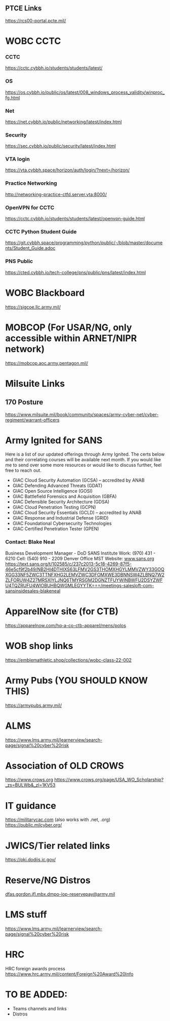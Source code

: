 ## PTCE Links

https://rcs00-portal.pcte.mil/


# WOBC CCTC
### CCTC
https://cctc.cybbh.io/students/students/latest/

### OS
https://os.cybbh.io/public/os/latest/008_windows_process_validity/winproc_fg.html

### Net
https://net.cybbh.io/public/networking/latest/index.html

### Security
https://sec.cybbh.io/public/security/latest/index.html

### VTA login
https://vta.cybbh.space/horizon/auth/login/?next=/horizon/

### Practice Networking
http://networking-practice-ctfd.server.vta:8000/ 

### OpenVPN for CCTC
 https://cctc.cybbh.io/students/students/latest/openvpn-guide.html 
 
 ### CCTC Python Student Guide
https://git.cybbh.space/programming/python/public/-/blob/master/documents/Student_Guide.adoc
 
 ### PNS Public
 https://cted.cybbh.io/tech-college/pns/public/pns/latest/index.html
 
 
 # WOBC Blackboard
 https://sigcoe.llc.army.mil/
 
 # MOBCOP (For USAR/NG, only accessible within ARNET/NIPR network)
 https://mobcop.aoc.army.pentagon.mil/
 
 # Milsuite Links
 ## 170 Posture
 https://www.milsuite.mil/book/community/spaces/army-cyber-net/cyber-regiment/warrant-officers
 
 
 #
 # Army Ignited for SANS
 Here is a list of our updated offerings through Army Ignited. The certs below and their correlating courses will be available next month. If you would like me to send over some more resources or would like to discuss further, feel free to reach out.
* GIAC Cloud Security Automation (GCSA) – accredited by ANAB	
* GIAC Defending Advanced Threats (GDAT)
* GIAC Open Source Intelligence (GOSI)
* GIAC Battlefield Forensics and Acquisition (GBFA)
* GIAC Defensible Security Architecture (GDSA)
* GIAC Cloud Penetration Testing (GCPN)
* GIAC Cloud Security Essentials (GCLD) – accredited by ANAB
* GIAC Response and Industrial Defense (GRID)
* GIAC Foundational Cybersecurity Technologies
* GIAC Certified Penetration Tester (GPEN)

### Contact: Blake Neal
Business Development Manager - DoD
SANS Institute
Work: (970) 431 - 6210
Cell: (540) 910 - 2209
Denver Office MST
Website: www.sans.org
https://text.sans.org/t/102585/c/237c2013-5c18-4269-87f5-46e5cf9f2b49/NB2HI4DTHIXS63LFMV2GS3THOMXHGYLMMVZWY33GOQXGG33NF5ZWC3TTNFXHG2LEMVZWC3DFOMXWE3DBNNSW4ZLBNQ7W2ZLFORUW4Z27MRSXIYLJNQ6TMYRSGM2DGNZTFUYWINBWFU2DSYZWFU4TQZRUFU4WIOBUHBQWGMLEGYYTK===/meetings-salesloft-com-sansinsidesales-blakeneal


# ApparelNow site (for CTB)
https://apparelnow.com/hq-a-co-ctb-apparel/mens/polos

# WOB shop links
https://emblemathletic.shop/collections/wobc-class-22-002

# Army Pubs (YOU SHOULD KNOW THIS)
https://armypubs.army.mil/

# ALMS
https://www.lms.army.mil/learnerview/search-page/signal%20cyber%20risk

# Association of OLD CROWS
https://www.crows.org
https://www.crows.org/page/USA_WO_Scholarship?_zs=BULWb&_zl=1KV53

# IT guidance
https://militarycac.com (also works with .net, .org)
https://public.milcyber.org/ 

# JWICS/Tier related links
https://pki.dodiis.ic.gov/ 

# Reserve/NG Distros
dfas.gordon.jfl.mbx.dmpo-iop-reservepay@army.mil 

# LMS stuff
https://www.lms.army.mil/learnerview/search-page/signal%20cyber%20risk

# HRC
HRC foreign awards process
https://www.hrc.army.mil/content/Foreign%20Award%20Info 


# TO BE ADDED: 
- Teams channels and links
- Distros
